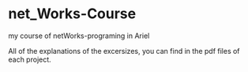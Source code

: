 # net_Works-Course
my course of netWorks-programing in Ariel

All of the explanations of the excersizes, you can find in the pdf files of each project.

